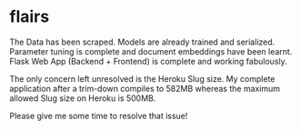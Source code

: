 # flairs

The Data has been scraped.
Models are already trained and serialized.
Parameter tuning is complete and document embeddings have been learnt.
Flask Web App (Backend + Frontend) is complete and working fabulously.

The only concern left unresolved is the Heroku Slug size. My complete application after a trim-down compiles to 582MB whereas the maximum allowed Slug size on Heroku is 500MB.

Please give me some time to resolve that issue!
